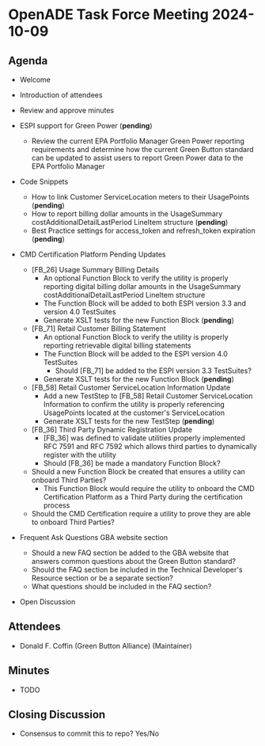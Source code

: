# OpenADE Task Force Meeting 2024-10-09

## Agenda
* Welcome
* Introduction of attendees
* Review and approve minutes


* ESPI support for Green Power (**pending**)
  * Review the current EPA Portfolio Manager Green Power reporting requirements and determine how the current Green Button standard can be updated to assist users to report Green Power data to the EPA Portfolio Manager 


* Code Snippets
  * How to link Customer ServiceLocation meters to their UsagePoints (**pending**)
  * How to report billing dollar amounts in the UsageSummary costAdditionalDetailLastPeriod LineItem structure
    (**pending**)
  * Best Practice settings for access_token and refresh_token expiration (**pending**)


* CMD Certification Platform Pending Updates
  * [FB_26] Usage Summary Billing Details
    * An optional Function Block to verify the utility is properly reporting digital billing dollar amounts in the UsageSummary costAdditionalDetailLastPeriod LineItem structure
    * The Function Block will be added to both ESPI version 3.3 and version 4.0 TestSuites
    * Generate XSLT tests for the new Function Block (**pending**)
  * [FB_71] Retail Customer Billing Statement 
    * An optional Function Block to verify the utility is properly reporting retrievable digital billing statements
    * The Function Block will be added to the ESPI version 4.0 TestSuites
      * Should [FB_71] be added to the ESPI version 3.3 TestSuites? 
    * Generate XSLT tests for the new Function Block (**pending**)
  * [FB_58] Retail Customer ServiceLocation Information Update
    * Add a new TestStep to [FB_58] Retail Customer ServiceLocation Information to confirm the utility is properly referencing UsagePoints located at the customer's ServiceLocation
    * Generate XSLT tests for the new TestStep (**pending**)
  * [FB_36] Third Party Dynamic Registration Update
    * [FB_36] was defined to validate utilities properly implemented RFC 7591 and RFC 7592 which allows third parties to dynamically register with the utility
    * Should [FB_36] be made a mandatory Function Block?
  * Should a new Function Block be created that ensures a utility can onboard Third Parties?
    * This Function Block would require the utility to onboard the CMD Certification Platform as a Third Party during the certification process
  * Should the CMD Certification require a utility to prove they are able to onboard Third Parties?


* Frequent Ask Questions GBA website section
  * Should a new FAQ section be added to the GBA website that answers common questions about the Green Button standard?
  * Should the FAQ section be included in the Technical Developer's Resource section or be a separate section?
  * What questions should be included in the FAQ section?


* Open Discussion

## Attendees
* Donald F. Coffin (Green Button Alliance) (Maintainer)


## Minutes
* TODO

## Closing Discussion
* Consensus to commit this to repo? Yes/No
